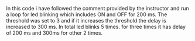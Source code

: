 In this code i have followed the comment provided by the instructor and run a loop for led blinking which includes ON and OFF for 200 ms.
The threshold was set to 3 and if it increases the threshold the delay is increased to 300 ms.
In total led blinks 5 times. for three times it has delay of 200 ms and 300ms for other 2 times.